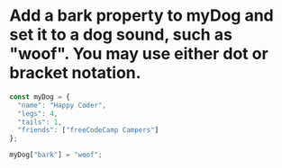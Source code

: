 # Add a bark property to myDog and set it to a dog sound, such as "woof". You may use either dot or bracket notation.

```Javascript
const myDog = {
  "name": "Happy Coder",
  "legs": 4,
  "tails": 1,
  "friends": ["freeCodeCamp Campers"]
};

myDog["bark"] = "woof";
```
